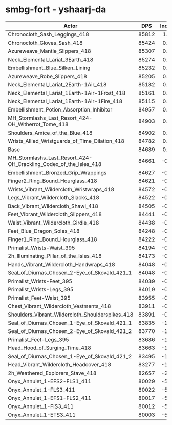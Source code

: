 # smbg-fort - yshaarj-da
| Actor | DPS | Increase |
|---|:---:|:---:|
|Chronocloth_Sash_Leggings_418|85812|1.33%|
|Chronocloth_Gloves_Sash_418|85424|0.87%|
|Azureweave_Mantle_Slippers_418|85307|0.73%|
|Neck_Elemental_Lariat_3Earth_418|85274|0.69%|
|Embellishment_Blue_Silken_Lining|85232|0.64%|
|Azureweave_Robe_Slippers_418|85205|0.61%|
|Neck_Elemental_Lariat_2Earth-1Air_418|85182|0.58%|
|Neck_Elemental_Lariat_1Earth-1Air-1Frost_418|85161|0.56%|
|Neck_Elemental_Lariat_1Earth-1Air-1Fire_418|85115|0.50%|
|Embellishment_Potion_Absorption_Inhibitor|84957|0.32%|
|MH_Stormlashs_Last_Resort_424-OH_Witherrot_Tome_418|84903|0.25%|
|Shoulders_Amice_of_the_Blue_418|84902|0.25%|
|Wrists_Allied_Wristguards_of_Time_Dilation_418|84782|0.11%|
|Base|84689|0.00%|
|MH_Stormlashs_Last_Resort_424-OH_Crackling_Codex_of_the_Isles_418|84661|-0.03%|
|Embellishment_Bronzed_Grip_Wrappings|84627|-0.07%|
|Finger2_Ring_Bound_Hourglass_418|84621|-0.08%|
|Wrists_Vibrant_Wildercloth_Wristwraps_418|84572|-0.14%|
|Legs_Vibrant_Wildercloth_Slacks_418|84522|-0.20%|
|Back_Vibrant_Wildercloth_Shawl_418|84505|-0.22%|
|Feet_Vibrant_Wildercloth_Slippers_418|84441|-0.29%|
|Waist_Vibrant_Wildercloth_Girdle_418|84438|-0.30%|
|Feet_Blue_Dragon_Soles_418|84248|-0.52%|
|Finger1_Ring_Bound_Hourglass_418|84222|-0.55%|
|Primalist_Wrists-Waist_395|84194|-0.58%|
|2h_Illuminating_Pillar_of_the_Isles_418|84173|-0.61%|
|Hands_Vibrant_Wildercloth_Handwraps_418|84048|-0.76%|
|Seal_of_Diurnas_Chosen_2-Eye_of_Skovald_421_1|84048|-0.76%|
|Primalist_Wrists-Feet_395|84039|-0.77%|
|Primalist_Wrists-Legs_395|84019|-0.79%|
|Primalist_Feet-Waist_395|83955|-0.87%|
|Chest_Vibrant_Wildercloth_Vestments_418|83911|-0.92%|
|Shoulders_Vibrant_Wildercloth_Shoulderspikes_418|83891|-0.94%|
|Seal_of_Diurnas_Chosen_1-Eye_of_Skovald_421_1|83835|-1.01%|
|Seal_of_Diurnas_Chosen_2-Eye_of_Skovald_421_2|83770|-1.09%|
|Primalist_Feet-Legs_395|83686|-1.18%|
|Head_Hood_of_Surging_Time_418|83663|-1.21%|
|Seal_of_Diurnas_Chosen_1-Eye_of_Skovald_421_2|83495|-1.41%|
|Head_Vibrant_Wildercloth_Headcover_418|83277|-1.67%|
|2h_Weathered_Explorers_Stave_418|82657|-2.40%|
|Onyx_Annulet_1-EFS2-FLS1_411|80029|-5.50%|
|Onyx_Annulet_1-FLS3_411|80022|-5.51%|
|Onyx_Annulet_1-EFS1-FLS2_411|80017|-5.52%|
|Onyx_Annulet_1-FIS3_411|80012|-5.52%|
|Onyx_Annulet_1-ETS3_411|80003|-5.53%|
